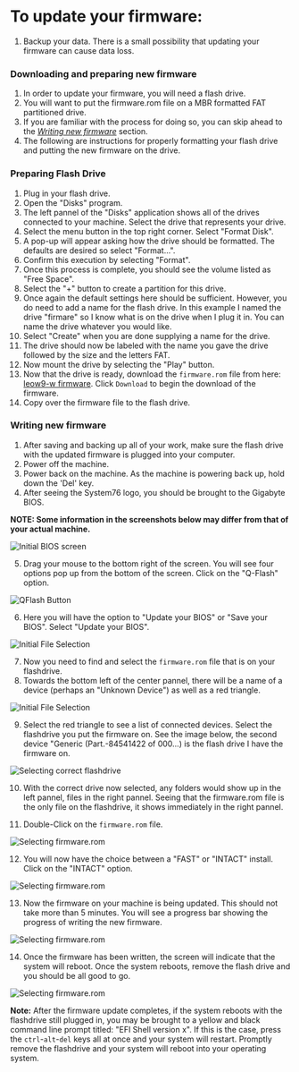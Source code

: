 # To update your firmware:

1. Backup your data. There is a small possibility that updating your firmware can cause data loss.

### Downloading and preparing new firmware
1. In order to update your firmware, you will need a flash drive. 
2. You will want to put the firmware.rom file on a MBR formatted FAT partitioned drive.
3. If you are familiar with the process for doing so, you can skip ahead to the [_Writing new firmware_](README.md#writing-new-firmware) section.
4. The following are instructions for properly formatting your flash drive and putting the new firmware on the drive.

### Preparing Flash Drive
1. Plug in your flash drive.
2. Open the "Disks" program.
4. The left pannel of the "Disks" application shows all of the drives connected to your machine. Select the drive that represents your drive.
5. Select the menu button in the top right corner. Select "Format Disk".
6. A pop-up will appear asking how the drive should be formatted. The defaults are desired so select "Format...".
7. Confirm this execution by selecting "Format".
8. Once this process is complete, you should see the volume listed as "Free Space".
9. Select the "+" button to create a partition for this drive.
10. Once again the default settings here should be sufficient. However, you do need to add a name for the flash drive. In this example I named the drive "firmare" so I know what is on the drive when I plug it in. You can name the drive whatever you would like.
11. Select "Create" when you are done supplying a name for the drive.
12. The drive should now be labeled with the name you gave the drive followed by the size and the letters FAT.
13. Now mount the drive by selecting the "Play" button.
14. Now that the drive is ready, download the `firmware.rom` file from here: [leow9-w firmware](firmware.rom). Click `Download` to begin the download of the firmware.
15. Copy over the firmware file to the flash drive.

 
### Writing new firmware
1. After saving and backing up all of your work, make sure the flash drive with the updated firmware is plugged into your computer.
2. Power off the machine.
3. Power back on the machine. As the machine is powering back up, hold down the 'Del' key.
4. After seeing the System76 logo, you should be brought to the Gigabyte BIOS.

**NOTE: Some information in the screenshots below may differ from that of your actual machine.**

![Initial BIOS screen](https://raw.githubusercontent.com/system76/firmware-desktop/master/leow9-w/images/1.png)

5. Drag your mouse to the bottom right of the screen. You will see four options pop up from the bottom of the screen. Click on the "Q-Flash" option.

![QFlash Button](https://raw.githubusercontent.com/system76/firmware-desktop/master/leow9-w/images/2.png)

6. Here you will have the option to "Update your BIOS" or "Save your BIOS". Select "Update your BIOS".

![Initial File Selection](https://raw.githubusercontent.com/system76/firmware-desktop/master/leow9-w/images/3.png)

7. Now you need to find and select the `firmware.rom` file that is on your flashdrive.
8. Towards the bottom left of the center pannel, there will be a name of a device (perhaps an "Unknown Device") as well as a red triangle. 

![Initial File Selection](https://raw.githubusercontent.com/system76/firmware-desktop/master/leow9-w/images/4.png)

9. Select the red triangle to see a list of connected devices. Select the flashdrive you put the firmware on. See the image below, the second device "Generic (Part.-84541422 of 000...) is the flash drive I have the firmware on.

![Selecting correct flashdrive](https://raw.githubusercontent.com/system76/firmware-desktop/master/leow9-w/images/5.png)

10. With the correct drive now selected, any folders would show up in the left pannel, files in the right pannel. Seeing that the firmware.rom file is the only file on the flashdrive, it shows immediately in the right pannel.

11. Double-Click on the `firmware.rom` file.

![Selecting firmware.rom](https://raw.githubusercontent.com/system76/firmware-desktop/master/leow9-w/images/7.png)

12. You will now have the choice between a "FAST" or "INTACT" install. Click on the "INTACT" option.

![Selecting firmware.rom](https://raw.githubusercontent.com/system76/firmware-desktop/master/leow9-w/images/8.png)

13. Now the firmware on your machine is being updated. This should not take more than 5 minutes. You will see a progress bar showing the progress of writing the new firmware.

![Selecting firmware.rom](https://raw.githubusercontent.com/system76/firmware-desktop/master/leow9-w/images/9.png)

14. Once the firmware has been written, the screen will indicate that the system will reboot. Once the system reboots, remove the flash drive and you should be all good to go.

![Selecting firmware.rom](https://raw.githubusercontent.com/system76/firmware-desktop/master/leow9-w/images/10.png)

**Note:**
After the firmware update completes, if the system reboots with the flashdrive still plugged in, you may be brought to a yellow and black command line prompt titled: "EFI Shell version x". If this is the case, press the `ctrl`-`alt`-`del` keys all at once and your system will restart. Promptly remove the flashdrive and your system will reboot into your operating system.
